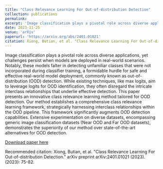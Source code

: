 ```yaml
---
title: "Class Relevance Learning For Out-of-distribution Detection"
collection: publications
permalink: 
excerpt: 'Image classification plays a pivotal role across diverse applications, yet challenges persist when models are deployed in real-world scenarios. Notably, these models falter in detecting unfamiliar classes that were not incorporated during classifier training, a formidable hurdle for safe and effective real-world model deployment, commonly known as out-of-distribution (OOD) detection. While existing techniques, like max logits, aim to leverage logits for OOD identification, they often disregard the intricate interclass relationships that underlie effective detection. This paper presents an innovative class relevance learning method tailored for OOD detection. Our method establishes a comprehensive class relevance learning framework, strategically harnessing interclass relationships within the OOD pipeline. This framework significantly augments OOD detection capabilities. Extensive experimentation on diverse datasets, encompassing generic image classification datasets (Near OOD and Far OOD datasets), demonstrates the superiority of our method over state-of-the-art alternatives for OOD detection.'
date: 2023-11-25
venue: 'arXiv'
paperurl: 'https://arxiv.org/abs/2401.01021'
citation: Xiong, Butian, et al. "Class Relevance Learning For Out-of-distribution Detection." arXiv preprint arXiv:2401.01021 (2023).
---
```

Image classification plays a pivotal role across diverse applications, yet challenges persist when models are deployed in real-world scenarios. Notably, these models falter in detecting unfamiliar classes that were not incorporated during classifier training, a formidable hurdle for safe and effective real-world model deployment, commonly known as out-of-distribution (OOD) detection. While existing techniques, like max logits, aim to leverage logits for OOD identification, they often disregard the intricate interclass relationships that underlie effective detection. This paper presents an innovative class relevance learning method tailored for OOD detection. Our method establishes a comprehensive class relevance learning framework, strategically harnessing interclass relationships within the OOD pipeline. This framework significantly augments OOD detection capabilities. Extensive experimentation on diverse datasets, encompassing generic image classification datasets (Near OOD and Far OOD datasets), demonstrates the superiority of our method over state-of-the-art alternatives for OOD detection.

[Download paper here](https://arxiv.org/abs/2401.01021)

Recommended citation:  Xiong, Butian, et al. "Class Relevance Learning For Out-of-distribution Detection." arXiv preprint arXiv:2401.01021 (2023). (2023): 75-82.
